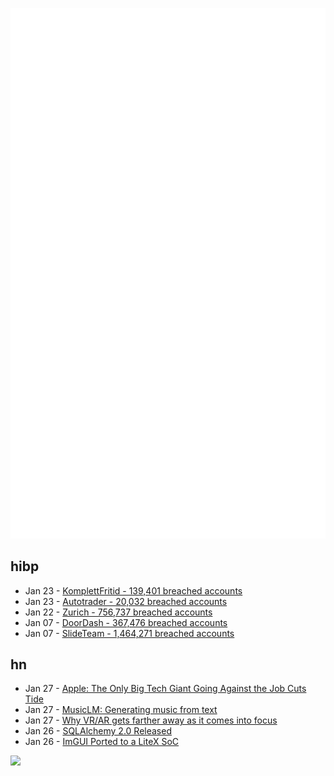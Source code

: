 ![Metrics](https://raw.githubusercontent.com/phixion/phixion/master/metrics.svg)

## hibp

<!--
for https://github.com/phixion/phixion/blob/main/.github/workflows/feeds.yml
-->
<!--START_SECTION:haveibeenpwnd-->
- Jan 23 - [KomplettFritid - 139,401 breached accounts](https://haveibeenpwned.com/PwnedWebsites#KomplettFritid)
- Jan 23 - [Autotrader - 20,032 breached accounts](https://haveibeenpwned.com/PwnedWebsites#Autotrader)
- Jan 22 - [Zurich - 756,737 breached accounts](https://haveibeenpwned.com/PwnedWebsites#Zurich)
- Jan 07 - [DoorDash - 367,476 breached accounts](https://haveibeenpwned.com/PwnedWebsites#DoorDash)
- Jan 07 - [SlideTeam - 1,464,271 breached accounts](https://haveibeenpwned.com/PwnedWebsites#SlideTeam)
<!--END_SECTION:haveibeenpwnd-->

## hn

<!--
for https://github.com/phixion/phixion/blob/main/.github/workflows/feeds.yml
-->
<!--START_SECTION:hn-->
- Jan 27 - [Apple: The Only Big Tech Giant Going Against the Job Cuts Tide](https://blog.pragmaticengineer.com/apple-job-cuts-tide/)
- Jan 27 - [MusicLM: Generating music from text](https://arxiv.org/abs/2301.11325)
- Jan 27 - [Why VR/AR gets farther away as it comes into focus](https://www.matthewball.vc/all/why-vrar-gets-farther-away-as-it-comes-into-focus)
- Jan 26 - [SQLAlchemy 2.0 Released](https://www.sqlalchemy.org/blog/2023/01/26/sqlalchemy-2.0.0-released/)
- Jan 26 - [ImGUI Ported to a LiteX SoC](https://github.com/suarezvictor/litex_imgui_usb_demo)
<!--END_SECTION:hn-->

<!--
for https://yhype.me
-->
![](https://hit.yhype.me/github/profile?user_id=13013670)
